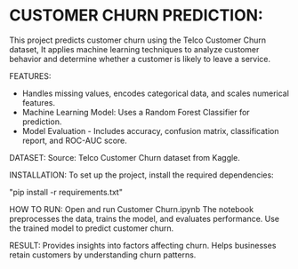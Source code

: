 # CUSTOMER CHURN PREDICTION:
This project predicts customer churn using the Telco Customer Churn dataset, It applies machine learning techniques to analyze customer behavior and determine whether a customer is likely to leave a service.

FEATURES:
- Handles missing values, encodes categorical data, and scales numerical features.
- Machine Learning Model: Uses a Random Forest Classifier for prediction.
- Model Evaluation - Includes accuracy, confusion matrix, classification report, and ROC-AUC score.

DATASET:
Source: Telco Customer Churn dataset from Kaggle.

INSTALLATION:
To set up the project, install the required dependencies:

"pip install -r requirements.txt"


HOW TO RUN:
Open and run Customer Churn.ipynb
The notebook preprocesses the data, trains the model, and evaluates performance.
Use the trained model to predict customer churn.

RESULT:
Provides insights into factors affecting churn.
Helps businesses retain customers by understanding churn patterns.
